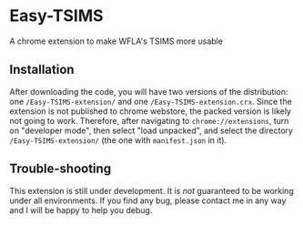 # Easy-TSIMS
A chrome extension to make WFLA's TSIMS more usable

## Installation
After downloading the code, you will have two versions of the distribution: one `/Easy-TSIMS-extension/` and one `/Easy-TSIMS-extension.crx`. Since the extension is not published to chrome webstore, the packed version is likely not going to work. Therefore, after navigating to `chrome://extensions`, turn on "developer mode", then select "load unpacked", and select the directory `/Easy-TSIMS-extension/` (the one with `manifest.json` in it). 

## Trouble-shooting
This extension is still under development. It is *not* guaranteed to be working under all environments. If you find any bug, please contact me in any way and I will be happy to help you debug.
